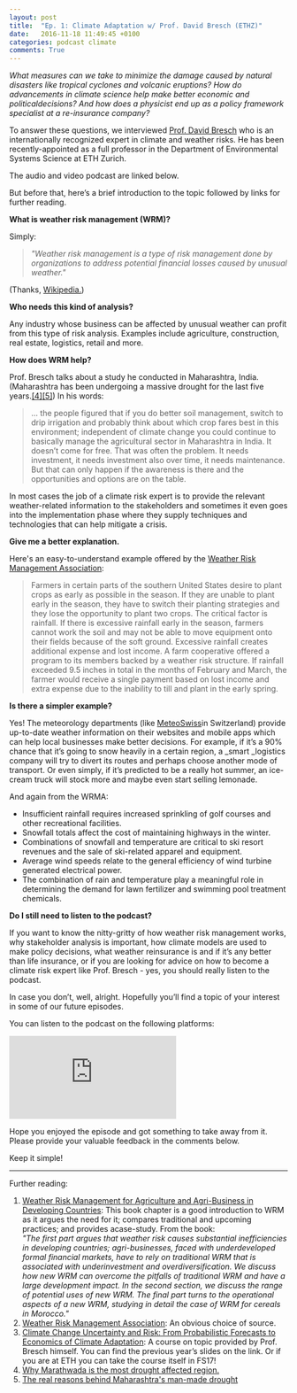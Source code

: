 ```yaml
---
layout: post
title:  "Ep. 1: Climate Adaptation w/ Prof. David Bresch (ETHZ)"
date:   2016-11-18 11:49:45 +0100
categories: podcast climate
comments: True
---
```

_What measures can we take to minimize the damage caused by natural disasters like tropical cyclones and volcanic eruptions? How do advancements in climate science help make better economic and politicaldecisions? And how does a physicist end up as a policy framework specialist at a re-insurance company?_

To answer these questions, we interviewed [Prof. David Bresch](https://www.usys.ethz.ch/en/people/profile.html?persid=49820) who is an internationally recognized expert in climate and weather risks. He has been recently-appointed as a full professor in the Department of Environmental Systems Science at ETH Zurich.

The audio and video podcast are linked below. 

But before that, here’s a brief introduction to the topic followed by links for further reading. 

**What is weather risk management (WRM)?** 

Simply: 

> _"Weather risk management is a type of risk management done by organizations to address potential financial losses caused by unusual weather."_ 

(Thanks, [Wikipedia.](https://en.wikipedia.org/wiki/Weather_risk_management))

**Who needs this kind of analysis?** 

Any industry whose business can be affected by unusual weather can profit from this type of risk analysis. Examples include agriculture, construction, real estate, logistics, retail and more. 

**How does WRM help?** 

Prof. Bresch talks about a study he conducted in Maharashtra, India. (Maharashtra has been undergoing a massive drought for the last five years.[[4]](#four)[[5]](#five)) In his words: 
<blockquote> ... the people figured that if you do better soil management, switch to drip irrigation and probably think about which crop fares best in this environment; independent of climate change you could continue to basically manage the agricultural sector in Maharashtra in India. It doesn’t come for free. That was often the problem. It needs investment, it needs investment also over time, it needs maintenance. But that can only happen if the awareness is there and the opportunities and options are on the table.</blockquote> 

In most cases the job of a climate risk expert is to provide the relevant weather-related information to the stakeholders and sometimes it even goes into the implementation phase where they supply techniques and technologies that can help mitigate a crisis. 


**Give me a better explanation.** 

Here's an easy-to-understand example offered by the [Weather Risk Management Association](http://wrma.org/what-is-weather-risk-management/): 
<blockquote> Farmers in certain parts of the southern United States desire to plant crops as early as possible in the season. If they are unable to plant early in the season, they have to switch their planting strategies and they lose the opportunity to plant two crops. The critical factor is rainfall. If there is excessive rainfall early in the season, farmers cannot work the soil and may not be able to move equipment onto their fields because of the soft ground. Excessive rainfall creates additional expense and lost income. 
A farm cooperative offered a program to its members backed by a weather risk structure. If rainfall exceeded 9.5 inches in total in the months of February and March, the farmer would receive a single payment based on lost income and extra expense due to the inability to till and plant in the early spring.</blockquote> 


**Is there a simpler example?** 

Yes! The meteorology departments (like [MeteoSwiss](http://www.meteoswiss.admin.ch/home.html)in Switzerland) provide up-to-date weather information on their websites and mobile apps which can help local businesses make better decisions. For example, if it’s a 90% chance that it’s going to snow heavily in a certain region, a _smart _logistics company will try to divert its routes and perhaps choose another mode of transport. Or even simply, if it’s predicted to be a really hot summer, an ice-cream truck will stock more and maybe even start selling lemonade. 

And again from the WRMA: 

*   Insufficient rainfall requires increased sprinkling of golf courses and other recreational facilities. 
*   Snowfall totals affect the cost of maintaining highways in the winter. 
*   Combinations of snowfall and temperature are critical to ski resort revenues and the sale of ski-related apparel and equipment. 
*   Average wind speeds relate to the general efficiency of wind turbine generated electrical power. 
*   The combination of rain and temperature play a meaningful role in determining the demand for lawn fertilizer and swimming pool treatment chemicals. 

**Do I still need to listen to the podcast?** 

If you want to know the nitty-gritty of how weather risk management works, why stakeholder analysis is important, how climate models are used to make policy decisions, what weather reinsurance is and if it’s any better than life insurance, or if you are looking for advice on how to become a climate risk expert like Prof. Bresch - yes, you should really listen to the podcast. 

In case you don’t, well, alright. Hopefully you’ll find a topic of your interest in some of our future episodes. 

You can listen to the podcast on the following platforms: 
<iframe src="https://w.soundcloud.com/player/?url=https%3A//api.soundcloud.com/tracks/290304384&amp;auto_play=false&amp;hide_related=false&amp;show_comments=true&amp;show_user=true&amp;show_reposts=false&amp;visual=true" width="60%" frameborder="no"></iframe>


Hope you enjoyed the episode and got something to take away from it. Please provide your valuable feedback in the comments below. 

Keep it simple! 

* * *

Further reading: 
1.  [Weather Risk Management for Agriculture and Agri-Business in Developing Countries](https://agriskmanagementforum.org/sites/agriskmanagementforum.org/files/Documents/Weather_Risk_Management.pdf): This book chapter is a good introduction to WRM as it argues the need for it; compares traditional and upcoming practices; and provides acase-study. From the book:  
_"The first part argues that weather risk causes substantial inefficiencies in developing countries; agri-businesses, faced with underdeveloped formal financial markets, have to rely on traditional WRM that is associated with underinvestment and overdiversification. We discuss how new WRM can overcome the pitfalls of traditional WRM and have a large development impact. In the second section, we discuss the range of potential uses of new WRM. The final part turns to the operational aspects of a new WRM, studying in detail the case of WRM for cereals in Morocco."_  
2.  [Weather Risk Management Association](http://wrma.org/what-is-weather-risk-management/): An obvious choice of source.  
3.  [Climate Change Uncertainty and Risk: From Probabilistic Forecasts to Economics of Climate Adaptation](Climate%20Change%20Uncertainty%20and%20Risk:%20From%20Probabilistic%20Forecasts%20to%20Economics%20of%20Climate%20Adaptation): A course on topic provided by Prof. Bresch himself. You can find the previous year’s slides on the link. Or if you are at ETH you can take the course itself in FS17!  
4.  [Why Marathwada is the most drought affected region.](http://www.skymetweather.com/content/weather-news-and-analysis/why-marathwada-is-the-most-drought-affected-region/)  
5.  [The real reasons behind Maharashtra's man-made drought](https://yourstory.com/2016/04/maharashtra-drought-feature/)  
